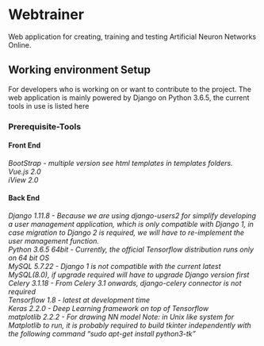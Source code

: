 # Webtrainer
Web application for creating, training and testing Artificial Neuron Networks Online.

## Working environment Setup
For developers who is working on or want to contribute to the project. The web application is mainly powered by Django on Python 3.6.5, the current tools in use is listed here

### Prerequisite-Tools

#### Front End
*BootStrap - multiple version see html templates in templates folders.* <br />
*Vue.js 2.0* <br />
*iView 2.0* <br />

#### Back End
*Django 1.11.8 - Because we are using django-users2 for simplify developing a user management application, which is only compatible with Django 1, in case migration to Django 2 is required, we will have to re-implement the user management function.* <br />
*Python 3.6.5 64bit - Currently, the official Tensorflow distribution runs only on 64 bit OS* <br />
*MySQL 5.7.22 - Django 1 is not compatible with the current latest MySQL(8.0), if upgrade required will have to upgrade Django version first* <br />
*Celery 3.1.18 - From Celery 3.1 onwards, django-celery connector is not required* <br />
*Tensorflow 1.8 - latest at development time* <br />
*Keras 2.2.0 - Deep Learning framework on top of Tensorflow* <br />
*matplotlib 2.2.2 - For drawing NN model Note: in Unix like system for Matplotlib to run, it is probably required to build tkinter independently with the following command “sudo apt-get install python3-tk”* <br />
